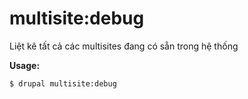 # multisite:debug
Liệt kê tất cả các multisites đang có sẵn trong hệ thống

**Usage:**
```
$ drupal multisite:debug
```

